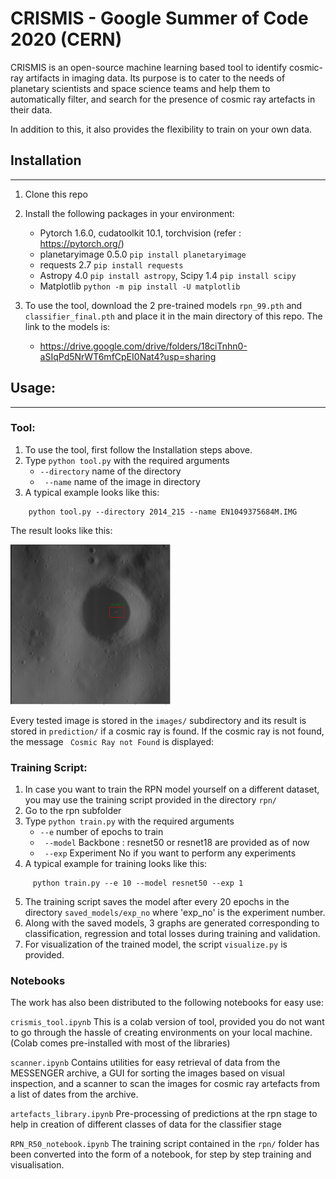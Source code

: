 # CRISMIS - Google Summer of Code 2020 (CERN)

CRISMIS is an open-source machine learning based tool to identify cosmic-ray artifacts in imaging data.
Its purpose is to cater to the needs of planetary scientists and space science teams and help them to automatically filter, and search for the presence of cosmic ray artefacts in their data.

In addition to this, it also provides the flexibility to train on your own data. 
## Installation 
---
1. Clone this repo
2. Install the following packages in your environment:
   * Pytorch 1.6.0, cudatoolkit 10.1, torchvision (refer : https://pytorch.org/)
   * planetaryimage 0.5.0 ```pip install planetaryimage```
   * requests 2.7 ```pip install requests```
   * Astropy 4.0 ```pip install astropy```, Scipy 1.4 ```pip install scipy```
   * Matplotlib ```python -m pip install -U matplotlib```
  
3. To use the tool, download the 2 pre-trained models ```rpn_99.pth``` and ```classifier_final.pth``` and place it in the main directory of this repo. The link to the models is:
   * https://drive.google.com/drive/folders/18ciTnhn0-aSIqPd5NrWT6mfCpEI0Nat4?usp=sharing
  
## Usage:
---
### Tool:
1. To use the tool, first follow the Installation steps above.
1. Type ```python tool.py``` with the required arguments
    *  ```--directory``` name of the directory
    *  ``` --name``` name of the image in directory
1.  A typical example looks like this:
``` 
    python tool.py --directory 2014_215 --name EN1049375684M.IMG
 ```
 The result looks like this:
 
 <img src="README_samples/found.PNG" width="256" height="256">
 
Every tested image is stored in the ```images/``` subdirectory and its result is stored in ```prediction/``` if a cosmic ray is found.
If the cosmic ray is not found, the message ``` Cosmic Ray not Found``` is displayed: 
 
 ### Training Script:
 1. In case you want to train the RPN model yourself on a different dataset, you may use the training script provided in the directory ```rpn/```
 2. Go to the rpn subfolder
 3. Type ```python train.py``` with the required arguments
    *  ```--e``` number of epochs to train
    * ``` --model``` Backbone : resnet50 or resnet18 are provided as of now
    * ``` --exp``` Experiment No if you want to perform any experiments
 4.  A typical example for training looks like this:
 ``` cd rpn/
      python train.py --e 10 --model resnet50 --exp 1
 ```
 5. The training script saves the model after every 20 epochs in the directory ```saved_models/exp_no``` where 'exp_no' is the experiment number.
 6. Along with the saved models, 3 graphs are generated corresponding to classification, regression and total losses during training and validation.
 7. For visualization of the trained model, the script ```visualize.py``` is provided.
 
### Notebooks
The work has also been distributed to the following notebooks for easy use:

```crismis_tool.ipynb``` This is a colab version of tool, provided you do not want to go through the hassle of creating environments on your local machine.
   (Colab comes pre-installed with most of the libraries)
   
```scanner.ipynb``` Contains utilities for easy retrieval of data from the MESSENGER archive, a GUI for sorting the images based on visual inspection, and a scanner to scan the  images for cosmic ray artefacts from a list of dates from the archive.

```artefacts_library.ipynb``` Pre-processing of predictions at the rpn stage to help in creation of different classes of data for the classifier stage

```RPN_R50_notebook.ipynb```  The training script contained in the ```rpn/``` folder has been converted into the form of a notebook, for step by step training and visualisation.

